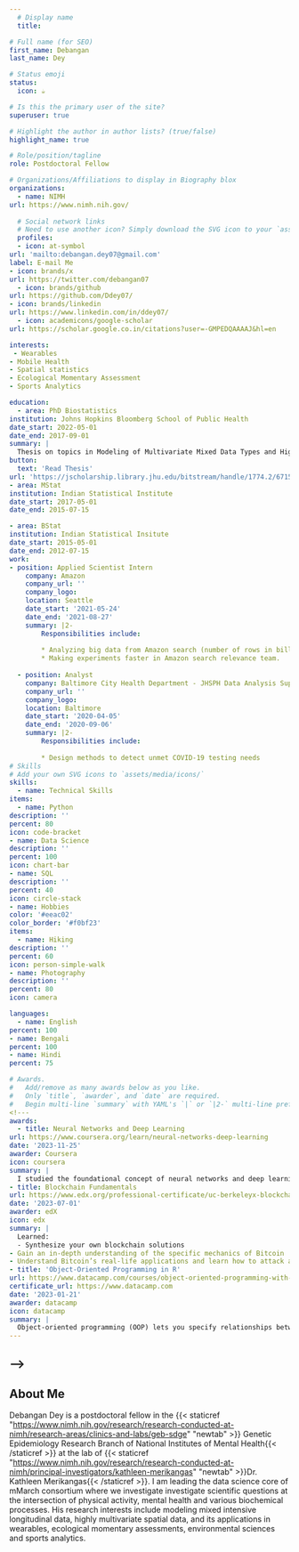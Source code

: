 ```yaml
---
  # Display name
  title:

# Full name (for SEO)
first_name: Debangan
last_name: Dey

# Status emoji
status:
  icon: ☕️

# Is this the primary user of the site?
superuser: true

# Highlight the author in author lists? (true/false)
highlight_name: true

# Role/position/tagline
role: Postdoctoral Fellow

# Organizations/Affiliations to display in Biography blox
organizations:
  - name: NIMH
url: https://www.nimh.nih.gov/
  
  # Social network links
  # Need to use another icon? Simply download the SVG icon to your `assets/media/icons/` folder.
  profiles:
  - icon: at-symbol
url: 'mailto:debangan.dey07@gmail.com'
label: E-mail Me
- icon: brands/x
url: https://twitter.com/debangan07
  - icon: brands/github
url: https://github.com/Ddey07/
- icon: brands/linkedin
url: https://www.linkedin.com/in/ddey07/
  - icon: academicons/google-scholar
url: https://scholar.google.co.in/citations?user=-GMPEDQAAAAJ&hl=en

interests:
 - Wearables
- Mobile Health
- Spatial statistics
- Ecological Momentary Assessment
- Sports Analytics

education:
  - area: PhD Biostatistics
institution: Johns Hopkins Bloomberg School of Public Health
date_start: 2022-05-01
date_end: 2017-09-01
summary: |
  Thesis on topics in Modeling of Multivariate Mixed Data Types and Highly Multivariate Spatial Data. Supervised by [Dr Vadim Zipunnikov](https://www.biostat.jhsph.edu/~vzipunni/) and [Dr Abhirup Datta](https://abhidatta.com/). 
button:
  text: 'Read Thesis'
url: 'https://jscholarship.library.jhu.edu/bitstream/handle/1774.2/67150/DEY-DISSERTATION-2022.pdf?sequence=1'
- area: MStat
institution: Indian Statistical Institute
date_start: 2017-05-01
date_end: 2015-07-15

- area: BStat
institution: Indian Statistical Insitute
date_start: 2015-05-01
date_end: 2012-07-15
work:
- position: Applied Scientist Intern
    company: Amazon
    company_url: ''
    company_logo: 
    location: Seattle
    date_start: '2021-05-24'
    date_end: '2021-08-27'
    summary: |2-
        Responsibilities include:
        
        * Analyzing big data from Amazon search (number of rows in billions) in Spark.
        * Making experiments faster in Amazon search relevance team.
        
  - position: Analyst
    company: Baltimore City Health Department - JHSPH Data Analysis Support Team
    company_url: ''
    company_logo: 
    location: Baltimore
    date_start: '2020-04-05'
    date_end: '2020-09-06'
    summary: |2-
        Responsibilities include:
        
        * Design methods to detect unmet COVID-19 testing needs
# Skills
# Add your own SVG icons to `assets/media/icons/`
skills:
  - name: Technical Skills
items:
  - name: Python
description: ''
percent: 80
icon: code-bracket
- name: Data Science
description: ''
percent: 100
icon: chart-bar
- name: SQL
description: ''
percent: 40
icon: circle-stack
- name: Hobbies
color: '#eeac02'
color_border: '#f0bf23'
items:
  - name: Hiking
description: ''
percent: 60
icon: person-simple-walk
- name: Photography
description: ''
percent: 80
icon: camera

languages:
  - name: English
percent: 100
- name: Bengali
percent: 100
- name: Hindi
percent: 75

# Awards.
#   Add/remove as many awards below as you like.
#   Only `title`, `awarder`, and `date` are required.
#   Begin multi-line `summary` with YAML's `|` or `|2-` multi-line prefix and indent 2 spaces below.
<!---
awards:
  - title: Neural Networks and Deep Learning
url: https://www.coursera.org/learn/neural-networks-deep-learning
date: '2023-11-25'
awarder: Coursera
icon: coursera
summary: |
  I studied the foundational concept of neural networks and deep learning. By the end, I was familiar with the significant technological trends driving the rise of deep learning; build, train, and apply fully connected deep neural networks; implement efficient (vectorized) neural networks; identify key parameters in a neural network’s architecture; and apply deep learning to your own applications.
- title: Blockchain Fundamentals
url: https://www.edx.org/professional-certificate/uc-berkeleyx-blockchain-fundamentals
date: '2023-07-01'
awarder: edX
icon: edx
summary: |
  Learned:
  - Synthesize your own blockchain solutions
- Gain an in-depth understanding of the specific mechanics of Bitcoin
- Understand Bitcoin’s real-life applications and learn how to attack and destroy Bitcoin, Ethereum, smart contracts and Dapps, and alternatives to Bitcoin’s Proof-of-Work consensus algorithm
- title: 'Object-Oriented Programming in R'
url: https://www.datacamp.com/courses/object-oriented-programming-with-s3-and-r6-in-r
certificate_url: https://www.datacamp.com
date: '2023-01-21'
awarder: datacamp
icon: datacamp
summary: |
  Object-oriented programming (OOP) lets you specify relationships between functions and the objects that they can act on, helping you manage complexity in your code. This is an intermediate level course, providing an introduction to OOP, using the S3 and R6 systems. S3 is a great day-to-day R programming tool that simplifies some of the functions that you write. R6 is especially useful for industry-specific analyses, working with web APIs, and building GUIs.
---
```

-->
---
  ## About Me
  
  Debangan Dey is a postdoctoral fellow in the {{< staticref "https://www.nimh.nih.gov/research/research-conducted-at-nimh/research-areas/clinics-and-labs/geb-sdge" "newtab" >}} Genetic Epidemiology Research Branch of National Institutes of Mental Health{{< /staticref >}} at the lab of {{< staticref "https://www.nimh.nih.gov/research/research-conducted-at-nimh/principal-investigators/kathleen-merikangas" "newtab" >}}Dr. Kathleen Merikangas{{< /staticref >}}. I am leading the data science core of mMarch consortium where we investigate investigate scientific questions at the intersection of physical activity, mental health and various biochemical processes. His research interests include modeling mixed intensive longitudinal data, highly multivariate spatial data, and its applications in wearables, ecological momentary assessments, environmental sciences and sports analytics.
